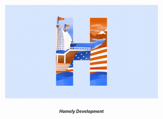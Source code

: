 <div align="center">
    <a href="https://github.com/homelyy">
        <img src="./img/homely.gif" alt="Homely" />
    </a>
    <br><br />
    <p>
        <b>
            <i>
                Homely Development
            </i>
        </b>
    </p>
</div>
